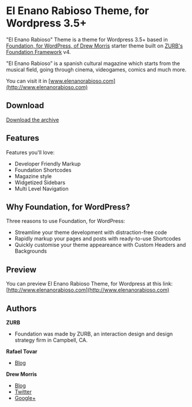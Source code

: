 # El Enano Rabioso Theme, for Wordpress 3.5+

"El Enano Rabioso" Theme is a theme for Wordpress 3.5+ based in [Foundation, for WordPress, of Drew Morris](https://github.com/drewsymo/Foundation) starter theme built on [ZURB's Foundation Framework](http://foundation.zurb.com/) v4.

"El Enano Rabioso” is a spanish cultural magazine which starts from the musical field, going through cinema, videogames, comics and much more.

You can visit it in [www.elenanorabioso.com](http://www.elenanorabioso.com)


## Download

[Download the archive](https://github.com/rafaeltovar/wordpress-theme-elenanorabioso/archive/master.zip) 

## Features

Features you'll love:

+ Developer Friendly Markup
+ Foundation Shortcodes
+ Magazine style
+ Widgetized Sidebars
+ Multi Level Navigation

## Why Foundation, for WordPress?

Three reasons to use Foundation, for WordPress:

+ Streamline your theme development with distraction-free code
+ Rapidly markup your pages and posts with ready-to-use Shortcodes
+ Quickly customise your theme appeareance with Custom Headers and Backgrounds

## Preview

You can preview El Enano Rabioso Theme, for Wordpress at this link:
[http://www.elenanorabioso.com](http://www.elenanorabioso.com)

## Authors

**ZURB**

+ Foundation was made by ZURB, an interaction design and design strategy firm in Campbell, CA.

**Rafael Tovar**

+ [Blog](http://www.rafaeltovar.info/blog/)

**Drew Morris**

+ [Blog](http://drewsymo.com/)
+ [Twitter](http://twitter.com/drewsymo/)
+ [Google+](https://plus.google.com/114153589610660530694/)

